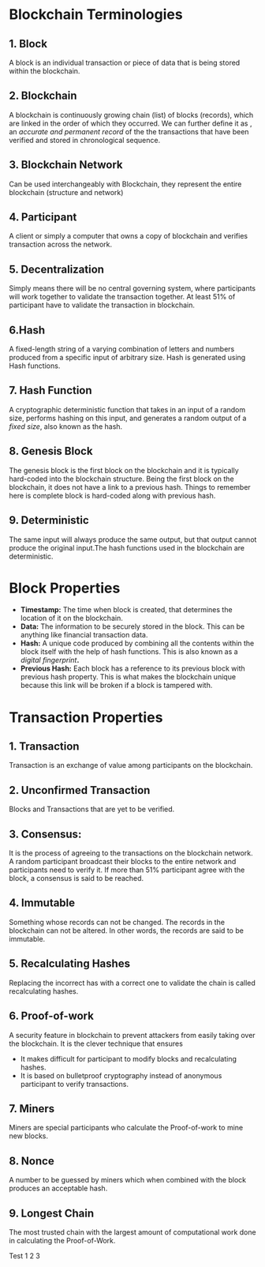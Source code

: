 # Blockchain Terminologies

## 1\. Block

A block is an individual transaction or piece of data that is being stored within the blockchain.

## 2\. Blockchain

A blockchain is continuously growing chain (list) of blocks (records), which are linked in the order of which they occurred. We can further define it as , an _accurate and permanent record_ of the the transactions that have been verified and stored in chronological sequence.

## 3\. Blockchain Network

Can be used interchangeably with Blockchain, they represent the entire blockchain (structure and network)

## 4\. Participant

A client or simply a computer that owns a copy of blockchain and verifies transaction across the network.

## 5\. Decentralization

Simply means there will be no central governing system, where participants will work together to validate the transaction together. At least 51% of participant have to validate the transaction in blockchain.

## **6.Hash**

A fixed-length string of a varying combination of letters and numbers produced from a specific input of arbitrary size. Hash is generated using Hash functions.

## **7\. Hash Function**

A cryptographic deterministic function that takes in an input of a random size, performs hashing on this input, and generates a random output of a _fixed size_, also known as the hash.

## **8\. Genesis Block**

The genesis block is the first block on the blockchain and it is typically hard-coded into the blockchain structure. Being the first block on the blockchain, it does not have a link to a previous hash. Things to remember here is complete block is hard-coded along with previous hash.

## **9\. Deterministic**

The same input will always produce the same output, but that output cannot produce the original input.The hash functions used in the blockchain are deterministic.

# **Block Properties**

*   **Timestamp:** The time when block is created, that determines the location of it on the blockchain.
*   **Data:** The information to be securely stored in the block. This can be anything like financial transaction data.
*   **Hash:** A unique code produced by combining all the contents within the block itself with the help of hash functions. This is also known as a _digital fingerprint_**.**
*   **Previous Hash:** Each block has a reference to its previous block with previous hash property. This is what makes the blockchain unique because this link will be broken if a block is tampered with.

# Transaction Properties

## 1\. Transaction

Transaction is an exchange of value among participants on the blockchain.

## 2\. Unconfirmed Transaction

Blocks and Transactions that are yet to be verified.

## 3\. Consensus:

It is the process of agreeing to the transactions on the blockchain network. A random participant broadcast their blocks to the entire network and participants need to verify it. If more than 51% participant agree with the block, a consensus is said to be reached.

## 4\. Immutable

Something whose records can not be changed. The records in the blockchain can not be altered. In other words, the records are said to be immutable.

## 5\. Recalculating Hashes

Replacing the incorrect has with a correct one to validate the chain is called recalculating hashes.

## 6\. Proof-of-work

A security feature in blockchain to prevent attackers from easily taking over the blockchain. It is the clever technique that ensures

*   It makes difficult for participant to modify blocks and recalculating hashes.
*   It is based on bulletproof cryptography instead of anonymous participant to verify transactions.

## 7\. Miners

Miners are special participants who calculate the Proof-of-work to mine new blocks.

## **8\. Nonce**

A number to be guessed by miners which when combined with the block produces an acceptable hash.

## **9\. Longest Chain**

The most trusted chain with the largest amount of computational work done in calculating the Proof-of-Work.


Test 1 2 3
